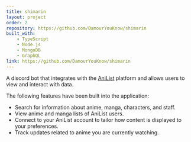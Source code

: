 ```yaml
---
title: shimarin
layout: project
order: 2
repository: https://github.com/DamourYouKnow/shimarin
built_with:
    - TypeScript
    - Node.js
    - MongoDB
    - GraphQL
link: https://github.com/DamourYouKnow/shimarin
---
```


A discord bot that integrates with the [AniList](https://anilist.co/) platform 
and allows users to view and interact with data.

The following features have been built into the application:
- Search for information about anime, manga, characters, and staff.
- View anime and manga lists of AniList users.
- Connect to your AniList account to tailor how content is displayed to your preferences.
- Track updates related to anime you are currently watching.
